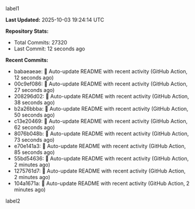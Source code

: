 
label1 
<!-- ACTIVITY_START -->
**Last Updated:** 2025-10-03 19:24:14 UTC

**Repository Stats:**
- Total Commits: 27320
- Last Commit: 12 seconds ago

**Recent Commits:**
- babaeaeae: 🤖 Auto-update README with recent activity (GitHub Action, 12 seconds ago)
- 00c9ef086: 🤖 Auto-update README with recent activity (GitHub Action, 27 seconds ago)
- 208296d02: 🤖 Auto-update README with recent activity (GitHub Action, 38 seconds ago)
- b2a26bbba: 🤖 Auto-update README with recent activity (GitHub Action, 50 seconds ago)
- c13e20469: 🤖 Auto-update README with recent activity (GitHub Action, 62 seconds ago)
- 8076b048b: 🤖 Auto-update README with recent activity (GitHub Action, 73 seconds ago)
- e70e141a3: 🤖 Auto-update README with recent activity (GitHub Action, 85 seconds ago)
- 55bd54636: 🤖 Auto-update README with recent activity (GitHub Action, 2 minutes ago)
- 1275761d7: 🤖 Auto-update README with recent activity (GitHub Action, 2 minutes ago)
- 104a1671a: 🤖 Auto-update README with recent activity (GitHub Action, 2 minutes ago)
<!-- ACTIVITY_END -->

label2
